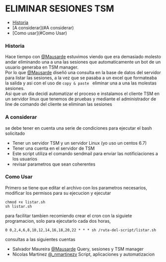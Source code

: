 # ELIMINAR SESIONES TSM

* [Historia](#historia)
* [A considerar](#A considerar)
* [Como usar](#Como Usar)

### Historia
 Hace tiempo con [@Mausarde][1] estuvimos viendo que era demasiado molesto andar eliminando una a una las sesiones que automaticamente un bot de un usuario generaba en TSM manager.  
 Por lo que [@Mausarde][1] diseñó una consulta en la base de datos del servidor para listar las sesiones, a la vez que se pasaba a un excel que formateaba la salida y asi con el uso de ````copy & paste ```` eliminar una a una las molestas sesiones.  
 Asi que un dia decidí automatizar el proceso e instalamos el cliente TSM en un servidor linux que tenemos de pruebas y mediante el administrador de line de comando del cliente se eliminan las sesiones

### A considerar
se debe tener en cuenta una serie de condiciones para ejecutar el bash solicitado
* Tener un servidor TSM y un servidor Linux (yo uso un centos 6.7)
* Tener una cuenta en el servidor de TSM
* Este script utiliza el comando sendmail para enviar las notificiaciones a los usuarios
* revisar parametros que sean coherentes


### Como Usar

Primero se tiene que editar el archivo con los parametros necesarios, modificar los permisos para su ejecucion y ejecutar 
```
chmod +x listar.sh
sh listar.sh
``` 

para facilitar tambien recomiendo crear el cron con la siguiete programacion, solo para ejecutarlo cada dos horas, 

```
0 0,2,4,6,8,10,12,14,16,18,20,22 * * * sh /ruta-del-script/listar.sh 
```

consultas a las siguientes cuentas

+ Salvador Maureira [@Mausarde][1] Query, sesiones y TSM manager
+ Nicolas Martinez [@_nmartinezv][2] Script, aplicaciones y automatizacion


 [1]:(https://twitter.com/Mausarde)
 [2]:(https://twitter.com/_nmartinezv)
